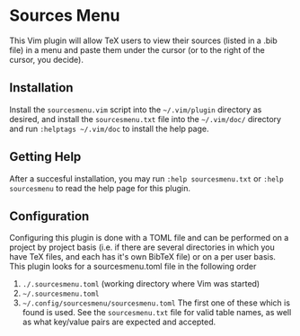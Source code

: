 # Sources Menu

This Vim plugin will allow TeX users to view their sources (listed in a .bib file)
in a menu and paste them under the cursor (or to the right of the cursor, you
decide).

## Installation

Install the `sourcesmenu.vim` script into the `~/.vim/plugin` directory as
desired, and install the `sourcesmenu.txt` file into the `~/.vim/doc/` directory
and run `:helptags ~/.vim/doc` to install the help page. 

## Getting Help

After a succesful installation, you may run `:help sourcesmenu.txt` or `:help
sourcesmenu` to read the help page for this plugin. 

## Configuration

Configuring this plugin is done with a TOML file and can be performed on a project 
by project basis (i.e. if
there are several directories in which you have TeX files, and each has it's own
BibTeX file) or on a per user basis. This plugin looks for a sourcesmenu.toml
file in the following order
1. `./.sourcesmenu.toml` (working directory where Vim was started)
2. `~/.sourcesmenu.toml`
3. `~/.config/sourcesmenu/sourcesmenu.toml`
The first one of these which is found is used. See the `sourcesmenu.txt` file
for valid table names, as well as what key/value pairs are expected and
accepted. 
